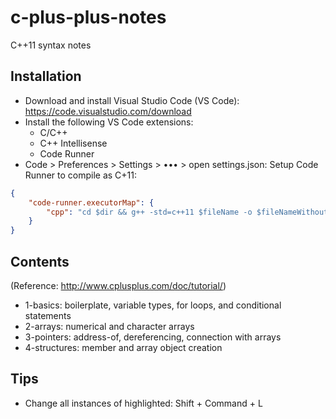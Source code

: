 # c-plus-plus-notes

C++11 syntax notes

## Installation

- Download and install Visual Studio Code (VS Code): https://code.visualstudio.com/download
- Install the following VS Code extensions:
  - C/C++
  - C++ Intellisense
  - Code Runner
- Code > Preferences > Settings > ••• > open settings.json: Setup Code Runner to compile as C+11:

```json
{
    "code-runner.executorMap": {
        "cpp": "cd $dir && g++ -std=c++11 $fileName -o $fileNameWithoutExt && $dir$fileNameWithoutExt"
    }
}
```

## Contents

(Reference: http://www.cplusplus.com/doc/tutorial/)

- 1-basics: boilerplate, variable types, for loops, and conditional statements
- 2-arrays: numerical and character arrays
- 3-pointers: address-of, dereferencing, connection with arrays
- 4-structures: member and array object creation

## Tips

- Change all instances of highlighted: Shift + Command + L
